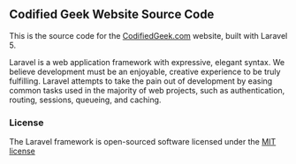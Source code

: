 ## Codified Geek Website Source Code

This is the source code for the [CodifiedGeek.com](http://www.codifiedgeek.com) website, built with Laravel 5.

Laravel is a web application framework with expressive, elegant syntax. We believe development must be an enjoyable, creative experience to be truly fulfilling. Laravel attempts to take the pain out of development by easing common tasks used in the majority of web projects, such as authentication, routing, sessions, queueing, and caching.

### License

The Laravel framework is open-sourced software licensed under the [MIT license](http://opensource.org/licenses/MIT)
